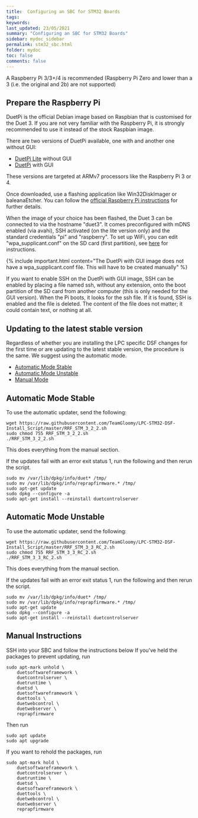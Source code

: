 ```yaml
---
title:  Configuring an SBC for STM32 Boards
tags: 
keywords: 
last_updated: 23/05/2021
summary: "Configuring an SBC for STM32 Boards"
sidebar: mydoc_sidebar
permalink: stm32_sbc.html
folder: mydoc
toc: false
comments: false
---
```


A Raspberry Pi 3/3+/4 is recommended (Raspberry Pi Zero and lower than a 3 (i.e. the original and 2b) are not supported)

## Prepare the Raspberry Pi

DuetPi is the official Debian image based on Raspbian that is customised for the Duet 3. If you are not very familiar with the Raspberry Pi, it is strongly recommended to use it instead of the stock Raspbian image.

There are two versions of DuetPi available, one with and another one without GUI:

* [DuetPi Lite](https://pkg.duet3d.com/DuetPi-lite.zip) without GUI
* [DuetPi](https://pkg.duet3d.com/DuetPi.zip) with GUI

These versions are targeted at ARMv7 processors like the Raspberry Pi 3 or 4.

Once downloaded, use a flashing application like Win32DiskImager or baleanaEtcher. You can follow the [official Raspberry Pi instructions](https://www.raspberrypi.org/documentation/installation/installing-images/) for further details.

When the image of your choice has been flashed, the Duet 3 can be connected to via the hostname "duet3". It comes preconfigured with mDNS enabled (via avahi), SSH activated (on the lite version only) and the standard credentials "pi" and "raspberry". To set up WiFi, you can edit "wpa_supplicant.conf" on the SD card (first partition), see [here](https://www.raspberrypi.org/documentation/configuration/wireless/headless.md) for instructions.  

{% include important.html content="The DuetPi with GUI image does not have a wpa_supplicant.conf file. This will have to be created manually" %}

If you want to enable SSH on the DuetPi with GUI image, SSH can be enabled by placing a file named ssh, without any extension, onto the boot partition of the SD card from another computer (this is only needed for the GUI version). When the Pi boots, it looks for the ssh file. If it is found, SSH is enabled and the file is deleted. The content of the file does not matter; it could contain text, or nothing at all.

## Updating to the latest stable version

Regardless of whether you are installing the LPC specific DSF changes for the first time or are updating to the latest stable version, the procedure is the same. We suggest using the automatic mode.

<ul id="profileTabs" class="nav nav-tabs">
    <li class="active"><a class="noCrossRef" href="#automatic" data-toggle="tab">Automatic Mode Stable</a></li>
    <li><a class="noCrossRef" href="#autobeta" data-toggle="tab">Automatic Mode Unstable</a></li>
    <li><a class="noCrossRef" href="#manual" data-toggle="tab">Manual Mode</a></li>
</ul>
  <div class="tab-content">
<div role="tabpanel" class="tab-pane active" id="automatic" markdown="1">

## Automatic Mode Stable

To use the automatic updater, send the following:

```
wget https://raw.githubusercontent.com/TeamGloomy/LPC-STM32-DSF-Install_Script/master/RRF_STM_3_2_2.sh
sudo chmod 755 RRF_STM_3_2_2.sh
./RRF_STM_3_2_2.sh
```

This does everything from the manual section. 

If the updates fail with an error exit status 1, run the following and then rerun the script.  
```
sudo mv /var/lib/dpkg/info/duet* /tmp/
sudo mv /var/lib/dpkg/info/reprapfirmware.* /tmp/
sudo apt-get update
sudo dpkg --configure -a
sudo apt-get install --reinstall duetcontrolserver
```

</div>

<div role="tabpanel" class="tab-pane" id="autobeta" markdown="1">

## Automatic Mode Unstable

To use the automatic updater, send the following:

```
wget https://raw.githubusercontent.com/TeamGloomy/LPC-STM32-DSF-Install_Script/master/RRF_STM_3_3_RC_2.sh
sudo chmod 755 RRF_STM_3_3_RC_2.sh
./RRF_STM_3_3_RC_2.sh
```

This does everything from the manual section. 

If the updates fail with an error exit status 1, run the following and then rerun the script.  
```
sudo mv /var/lib/dpkg/info/duet* /tmp/
sudo mv /var/lib/dpkg/info/reprapfirmware.* /tmp/
sudo apt-get update
sudo dpkg --configure -a
sudo apt-get install --reinstall duetcontrolserver
```

</div>

<div role="tabpanel" class="tab-pane" id="manual" markdown="1">

## Manual Instructions

SSH into your SBC and follow the instructions below
If you've held the packages to prevent updating, run
```
sudo apt-mark unhold \
    duetsoftwareframework \
    duetcontrolserver \
    duetruntime \
    duetsd \
    duetsoftwareframework \
    duettools \
    duetwebcontrol \
    duetwebserver \
    reprapfirmware
```
Then run
```
sudo apt update
sudo apt upgrade
```
If you want to rehold the packages, run
```
sudo apt-mark hold \
    duetsoftwareframework \
    duetcontrolserver \
    duetruntime \
    duetsd \
    duetsoftwareframework \
    duettools \
    duetwebcontrol \
    duetwebserver \
    reprapfirmware
```

</div>

</div>

